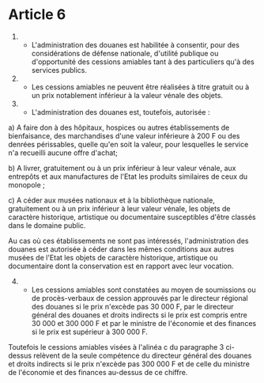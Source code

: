 # Article 6

1. - L'administration des douanes est habilitée à consentir, pour des considérations de défense nationale, d'utilité publique ou d'opportunité des cessions amiables tant à des particuliers qu'à des services publics.

2. - Les cessions amiables ne peuvent être réalisées à titre gratuit ou à un prix notablement inférieur à la valeur vénale des objets.

3. - L'administration des douanes est, toutefois, autorisée :

a) A faire don à des hôpitaux, hospices ou autres établissements de bienfaisance, des marchandises d'une valeur inférieure à 200 F ou des denrées périssables, quelle qu'en soit la valeur, pour lesquelles le service n'a recueilli aucune offre d'achat;

b) A livrer, gratuitement ou à un prix inférieur à leur valeur vénale, aux entrepôts et aux manufactures de l'Etat les produits similaires de ceux du monopole ;

c) A céder aux musées nationaux et à la bibliothèque nationale, gratuitement ou à un prix inférieur à leur valeur vénale, les objets de caractère historique, artistique ou documentaire susceptibles d'être classés dans le domaine public.

Au cas où ces établissements ne sont pas intéressés, l'administration des douanes est autorisée à céder dans les mêmes conditions aux autres musées de l'Etat les objets de caractère historique, artistique ou documentaire dont la conservation est en rapport avec leur vocation.

4. - Les cessions amiables sont constatées au moyen de soumissions ou de procès-verbaux de cession approuvés par le directeur régional des douanes si le prix n'excède pas 30 000 F, par le directeur général des douanes et droits indirects si le prix est compris entre 30 000 et 300 000 F et par le ministre de l'économie et des finances si le prix est supérieur à 300 000 F.

Toutefois le cessions amiables visées à l'alinéa c du paragraphe 3 ci-dessus relèvent de la seule compétence du directeur général des douanes et droits indirects si le prix n'excède pas 300 000 F et de celle du ministre de l'économie et des finances au-dessus de ce chiffre.
